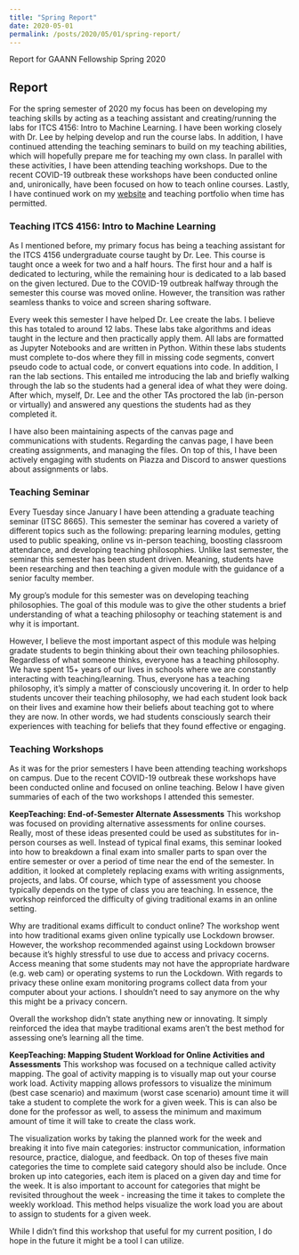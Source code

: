 ```yaml
---
title: "Spring Report"
date: 2020-05-01
permalink: /posts/2020/05/01/spring-report/
---
```


Report for GAANN Fellowship Spring 2020

## Report
For the spring semester of 2020 my focus has been on developing my teaching skills by acting as a teaching assistant and creating/running the labs for ITCS 4156: Intro to Machine Learning. I have been working closely with Dr. Lee by helping develop and run the course labs. In addition, I have continued attending the teaching seminars to build on my teaching abilities, which will hopefully prepare me for teaching my own class. In parallel with these activities, I have been attending teaching workshops. Due to the recent COVID-19 outbreak these workshops have been conducted online and, unironically,  have been focused on how to teach online courses. Lastly, I have continued work on my [website](https://bpoole908.github.io/) and teaching portfolio when time has permitted. 

### Teaching ITCS 4156: Intro to Machine Learning

As I mentioned before, my primary focus has being a teaching assistant for the ITCS 4156 undergraduate course taught by Dr. Lee.  This course is taught once a week for two and a half hours. The first hour and a half is dedicated to lecturing, while the remaining hour is dedicated to a lab based on the given lectured. Due to the COVID-19 outbreak halfway through the semester this course was moved online. However, the transition was rather seamless thanks to voice and screen sharing software. 

Every week this semester I have helped Dr. Lee create the labs. I believe this has totaled to around 12 labs. These labs take algorithms and ideas taught in the lecture and then practically apply them. All labs are formatted as Jupyter Notebooks and are written in Python. Within these labs students must complete to-dos where they fill in missing code segments, convert pseudo code to actual code, or convert equations into code. In addition, I ran the lab sections. This entailed me introducing the lab and briefly walking through the lab so the students had a general idea of what they were doing. After which, myself, Dr. Lee and the other TAs proctored the lab (in-person or virtually) and answered any questions the students had as they completed it. 

I have also been maintaining aspects of the canvas page and communications with students. Regarding the canvas page, I have been creating assignments, and managing the files. On top of this, I have been actively engaging with students on Piazza and Discord to answer questions about assignments or labs. 

### Teaching Seminar

Every Tuesday since January I have been attending a graduate teaching seminar (ITSC 8665). This semester the seminar has covered a variety of different topics such as the following: preparing learning modules, getting used to public speaking, online vs in-person teaching,  boosting classroom attendance, and developing teaching philosophies. Unlike last semester, the seminar this semester has been student driven. Meaning, students have been researching and then teaching a given module with the guidance of a senior faculty member. 

My group’s module for this semester was on developing teaching philosophies. The goal of this module was to give the other students a brief understanding of what a teaching philosophy or teaching statement is and why it is important. 

However, I believe the most important aspect of this module was helping gradate students to begin thinking about their own teaching philosophies. Regardless of what someone thinks, everyone has a teaching philosophy. We have spent 15+ years of our lives in schools where we are constantly interacting with teaching/learning. Thus, everyone has a teaching philosophy, it’s simply a matter of consciously uncovering it. In order to help students uncover their teaching philosophy, we had each student look back on their lives and examine how their beliefs about teaching got to where they are now. In other words, we had students consciously search their experiences with teaching for beliefs that they found effective or engaging. 


### Teaching Workshops

As it was for the prior semesters I have been attending teaching workshops on campus. Due to the recent COVID-19 outbreak these workshops have been conducted online and focused on online teaching. Below I have given summaries of each of the two workshops I attended this semester.

**KeepTeaching: End-of-Semester Alternate Assessments**
This workshop was focused on providing alternative assessments for online courses. Really, most of these ideas presented could be used as substitutes for in-person courses as well. Instead of typical final exams, this seminar looked into how to breakdown a final exam into smaller parts to span over the entire semester or over a period of time near the end of the semester. In addition, it looked at completely replacing exams with writing assignments, projects, and labs. Of course, which type of assessment you choose typically depends on the type of class you are teaching. In essence, the workshop reinforced the difficulty of giving traditional exams in an online setting.

Why are traditional exams difficult to conduct online? The workshop went into how traditional exams given online typically use Lockdown browser. However, the workshop recommended against using Lockdown browser because it’s highly stressful to use due to access and privacy cocerns. Access meaning that some students may not have the appropriate hardware (e.g. web cam) or operating systems to run the Lockdown. With regards to privacy these online exam monitoring programs collect data from your computer about your actions. I shouldn’t need to say anymore on the why this might be a privacy concern.

Overall the workshop didn’t state anything new or innovating. It simply reinforced the idea that maybe traditional exams aren’t the best method for assessing one’s learning all the time.

**KeepTeaching: Mapping Student Workload for Online Activities and Assessments**
This workshop was focused on a technique called activity mapping. The goal of activity mapping is to visually map out your course work load.  Activity mapping allows professors to visualize the minimum (best case scenario) and maximum (worst case scenario) amount time it will take a student to complete the work for a given week. This is can also be done for the professor as well, to assess the minimum and maximum amount of time it will take to create the class work. 

The visualization works by taking the planned work for the week and breaking it into five main categories: instructor communication, information resource, practice, dialogue, and feedback. On top of theses five main categories the time to complete said category should also be include. Once broken up into categories, each item is placed on a given day and time for the week.  It is also important to account for categories that might be revisited throughout the week - increasing the time it takes to complete the weekly workload. This method helps visualize the work load you are about to assign to students for a given week.  

While I didn’t find this workshop that useful for my current position, I do hope in the future it might be a tool I can utilize.